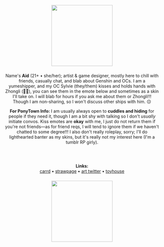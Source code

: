 <!--
**Asuraid/Asuraid** is a ✨ _special_ ✨ repository because its `README.md` (this file) appears on your GitHub profile.

Here are some ideas to get you started:

- 🔭 I’m currently working on ...
- 🌱 I’m currently learning ...
- 👯 I’m looking to collaborate on ...
- 🤔 I’m looking for help with ...
- 💬 Ask me about ...
- 📫 How to reach me: ...
- 😄 Pronouns: ...
- ⚡ Fun fact: ...
-->

<div align="center">
  <img height="200" src="https://i.imgur.com/4S7JCnx.gif"  />
</div>

###

<p align="center">Name's <b>Aid</b> (21+ • she/her); artist & game designer, mostly here to chill with friends, casually chat, and blab about Genshin and OCs. I am a yumeshipper, and my OC Sylvie (they/them) kisses and holds hands with Zhongli (🌿🔶), you can see them in the emote below and sometimes as a skin I'll take on. I will blab for hours if you ask me about them or Zhongli!!! Though I am non-sharing, so I won't discuss other ships with him. 😔</p>

<p align="center"><b>For PonyTown Info:</b> I am usually always open to <b>cuddles and hiding</b> for people if they need it, though I am a bit shy with talking so I don't <i>usually</i> initiate convos. Kiss emotes are <b>okay</b> with me, I just do not return them if you're not friends—as for friend reqs, I will tend to ignore them if we haven't chatted to some degree!!! I also don't really roleplay, sorry; I'll do lighthearted banter as my skins, but it's really not my interest here (I'm a tumblr RP girly).</p>

###

<div align="center">
  <img height="15" src="https://i.imgur.com/YndATXT.png"  />
</div>

###

<p align="center"><b>Links:</b><br><a href="https://aid.uwu.ai/">carrd</a> • <a href="https://asuraid.straw.page/">strawpage</a> • <a href="https://x.com/Asuraid">art twitter</a> • <a href="https://toyhou.se/Hideki">toyhouse</a></p>

###

<div align="center">
  <img height="200" src="https://i.imgur.com/hJvKHBw.png"  />
</div>

